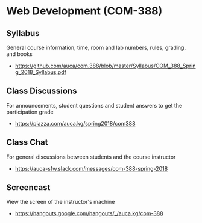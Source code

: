 # Web Development (COM-388)

## Syllabus

General course information, time, room and lab numbers, rules, grading, and
books

* <https://github.com/auca/com.388/blob/master/Syllabus/COM_388_Spring_2018_Syllabus.pdf>

## Class Discussions

For announcements, student questions and student answers to get the
participation grade

* <https://piazza.com/auca.kg/spring2018/com388>

## Class Chat

For general discussions between students and the course instructor

* <https://auca-sfw.slack.com/messages/com-388-spring-2018>

## Screencast

View the screen of the instructor's machine

* <https://hangouts.google.com/hangouts/_/auca.kg/com-388>


